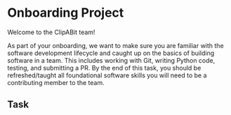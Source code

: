 # Onboarding Project
Welcome to the ClipABit team!

As part of your onboarding, we want to make sure you are familiar with the software development lifecycle and caught up on the basics of building software in a team. This includes working with Git, writing Python code, testing, and submitting a PR. By the end of this task, you should be refreshed/taught all foundational software skills you will need to be a contributing member to the team.

## Task
